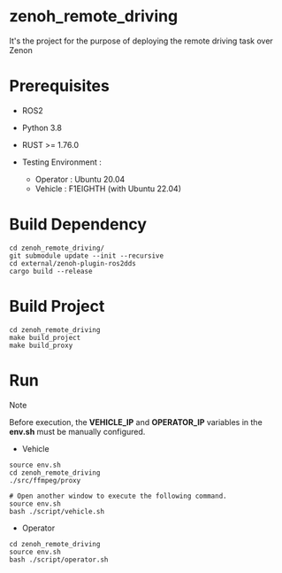 # zenoh_remote_driving
It's the project for the purpose of deploying the remote driving task over Zenon


# Prerequisites

- ROS2
- Python 3.8
- RUST >= 1.76.0

- Testing Environment :
    - Operator : Ubuntu 20.04
    - Vehicle : F1EIGHTH (with Ubuntu 22.04)


# Build Dependency

```bash=
cd zenoh_remote_driving/
git submodule update --init --recursive
cd external/zenoh-plugin-ros2dds
cargo build --release
```


# Build Project

```bash=
cd zenoh_remote_driving
make build_project
make build_proxy
```

# Run

> [!NOTE]
> Before execution, the **VEHICLE_IP** and **OPERATOR_IP** variables in the **env.sh** must be manually configured.

- Vehicle

```bash=
source env.sh
cd zenoh_remote_driving
./src/ffmpeg/proxy

# Open another window to execute the following command.
source env.sh
bash ./script/vehicle.sh
```

- Operator

```bash=
cd zenoh_remote_driving
source env.sh
bash ./script/operator.sh
```
